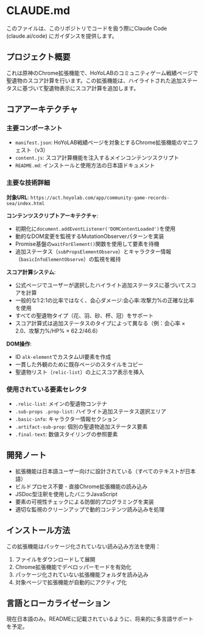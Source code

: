 # CLAUDE.md

このファイルは、このリポジトリでコードを扱う際にClaude Code (claude.ai/code) にガイダンスを提供します。

## プロジェクト概要

これは原神のChrome拡張機能で、HoYoLABのコミュニティゲーム戦績ページで聖遺物のスコア計算を行います。この拡張機能は、ハイライトされた追加ステータスに基づいて聖遺物表示にスコア計算を追加します。

## コアアーキテクチャ

### 主要コンポーネント
- `manifest.json`: HoYoLAB戦績ページを対象とするChrome拡張機能のマニフェスト（v3）
- `content.js`: スコア計算機能を注入するメインコンテンツスクリプト
- `README.md`: インストールと使用方法の日本語ドキュメント

### 主要な技術詳細

**対象URL**: `https://act.hoyolab.com/app/community-game-records-sea/index.html`

**コンテンツスクリプトアーキテクチャ**:
- 初期化に`document.addEventListener('DOMContentLoaded')`を使用
- 動的なDOM変更を監視するMutationObserverパターンを実装
- Promise基盤の`waitForElement()`関数を使用して要素を待機
- 追加ステータス（`subPropsElementObserve`）とキャラクター情報（`basicInfoElementObserve`）の監視を維持

**スコア計算システム**:
- 公式ページでユーザーが選択したハイライト追加ステータスに基づいてスコアを計算
- 一般的な1:2:1の比率ではなく、会心ダメージ:会心率:攻撃力%の正確な比率を使用
- すべての聖遺物タイプ（花、羽、砂、杯、冠）をサポート
- スコア計算式は追加ステータスのタイプによって異なる（例：会心率 × 2.0、攻撃力%/HP% × 62.2/46.6）

**DOM操作**:
- ID `alk-element`でカスタムUI要素を作成
- 一貫した外観のために既存ページのスタイルをコピー
- 聖遺物リスト（`relic-list`）の上にスコア表示を挿入

### 使用されている要素セレクタ
- `.relic-list`: メインの聖遺物コンテナ
- `.sub-props .prop-list`: ハイライト追加ステータス選択エリア
- `.basic-info`: キャラクター情報セクション
- `.artifact-sub-prop`: 個別の聖遺物追加ステータス要素
- `.final-text`: 数値スタイリングの参照要素

## 開発ノート

- 拡張機能は日本語ユーザー向けに設計されている（すべてのテキストが日本語）
- ビルドプロセス不要 - 直接Chrome拡張機能の読み込み
- JSDoc型注釈を使用したバニラJavaScript
- 要素の可視性チェックによる防御的プログラミングを実装
- 適切な監視のクリーンアップで動的コンテンツ読み込みを処理

## インストール方法

この拡張機能はパッケージ化されていない読み込み方法を使用：
1. ファイルをダウンロードして展開
2. Chrome拡張機能でデベロッパーモードを有効化
3. パッケージ化されていない拡張機能フォルダを読み込み
4. 対象ページで拡張機能が自動的にアクティブ化

## 言語とローカライゼーション

現在日本語のみ。READMEに記載されているように、将来的に多言語サポートを予定。